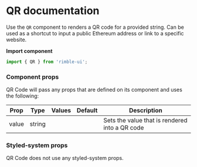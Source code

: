 # QR documentation

Use the `QR` component to renders a QR code for a provided string. Can be used as a shortcut to input a public Ethereum address or link to a specific website.

**Import component**

```jsx
import { QR } from 'rimble-ui';
```

<!-- STORY -->

### Component props

QR Code will pass any props that are defined on its component and uses the following:

| Prop  | Type   | Values | Default | Description                                    |
| ----- | ------ | ------ | ------- | ---------------------------------------------- |
| value | string |        |         | Sets the value that is rendered into a QR code |

### Styled-system props

QR Code does not use any styled-system props.
